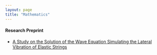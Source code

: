 ```yaml
---
layout: page
title: "Mathematics"
---
```


#### Research Preprint

* [A Study on the Solution of the Wave Equation Simulating the Lateral Vibration of Elastic Strings](/archives/mathematics/PDE-research-2023.pdf)
